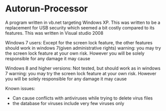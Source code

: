 # Autorun-Processor
A program written in vb.net targeting Windows XP. This was written to be a replacement for USB security which seemed a bit costly compared to its features. This was written in Visual studio 2008

Windows 7 users:
Except for the screen lock feature, the other features should work in windows 7(given administrative rights) 
warning: you may try the screen lock feature at your own risk. However you will be solely responsible for any damage it may cause

Windows 8 and higher versions:
Not tested, but should work as in windows 7
warning: you may try the screen lock feature at your own risk. However you will be solely responsible for any damage it may cause

Known issues:
* Can cause conflicts with antiviruses while trying to delete virus files
* the database for viruses include very few viruses only
